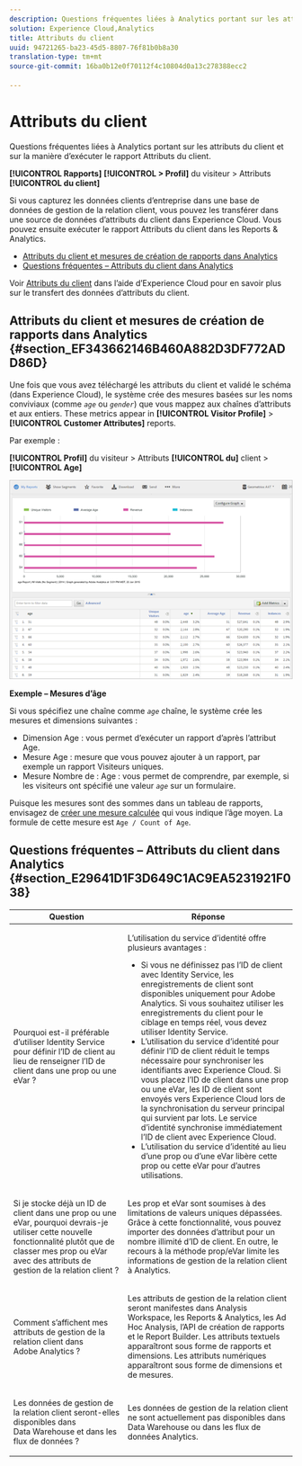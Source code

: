 ```yaml
---
description: Questions fréquentes liées à Analytics portant sur les attributs du client et sur la manière d’exécuter le rapport Attributs du client.
solution: Experience Cloud,Analytics
title: Attributs du client
uuid: 94721265-ba23-45d5-8807-76f81b0b8a30
translation-type: tm+mt
source-git-commit: 16ba0b12e0f70112f4c10804d0a13c278388ecc2

---
```



# Attributs du client

Questions fréquentes liées à Analytics portant sur les attributs du client et sur la manière d’exécuter le rapport Attributs du client.

**[!UICONTROL Rapports]** **[!UICONTROL &gt; Profil]** du visiteur &gt; Attributs **[!UICONTROL du client]**

Si vous capturez les données clients d’entreprise dans une base de données de gestion de la relation client, vous pouvez les transférer dans une source de données d’attributs du client dans Experience Cloud. Vous pouvez ensuite exécuter le rapport Attributs du client dans les Reports &amp; Analytics.

* [Attributs du client et mesures de création de rapports dans Analytics](/help/components/c-variables/dimensionslist/reports-customer-attributes.md#section_EF343662146B460A882D3DF772ADD86D)
* [Questions fréquentes – Attributs du client dans Analytics](/help/components/c-variables/dimensionslist/reports-customer-attributes.md#section_E29641D1F3D649C1AC9EA5231921F038)

Voir [Attributs du client](https://marketing.adobe.com/resources/help/en_US/mcloud/attributes.html) dans l’aide d’Experience Cloud pour en savoir plus sur le transfert des données d’attributs du client.

## Attributs du client et mesures de création de rapports dans Analytics {#section_EF343662146B460A882D3DF772ADD86D}

Une fois que vous avez téléchargé les attributs du client et validé le schéma (dans Experience Cloud), le système crée des mesures basées sur les noms conviviaux (comme *`age`* ou *`gender`*) que vous mappez aux chaînes d’attributs et aux entiers. These metrics appear in **[!UICONTROL Visitor Profile]** &gt; **[!UICONTROL Customer Attributes]** reports.

Par exemple :

**[!UICONTROL Profil]** du visiteur &gt; Attributs **[!UICONTROL du]** client &gt; **[!UICONTROL Age]**

![](assets/report_age.png)

**Exemple – Mesures d’âge**

Si vous spécifiez une chaîne comme *`age`* chaîne, le système crée les mesures et dimensions suivantes :

* Dimension Age : vous permet d’exécuter un rapport d’après l’attribut Age.
* Mesure Age : mesure que vous pouvez ajouter à un rapport, par exemple un rapport Visiteurs uniques.
* Mesure Nombre de : Age : vous permet de comprendre, par exemple, si les visiteurs ont spécifié une valeur *`age`* sur un formulaire.

Puisque les mesures sont des sommes dans un tableau de rapports, envisagez de [créer une mesure calculée](https://marketing.adobe.com/resources/help/en_US/analytics/calcmetrics/) qui vous indique l’âge moyen. La formule de cette mesure est `Age / Count of Age`.

## Questions fréquentes – Attributs du client dans Analytics {#section_E29641D1F3D649C1AC9EA5231921F038}

<table id="table_88631069013B408EBB0A810657662B36"> 
 <thead> 
  <tr> 
   <th colname="col1" class="entry"> Question </th> 
   <th colname="col2" class="entry"> Réponse </th> 
  </tr> 
 </thead>
 <tbody> 
  <tr> 
   <td colname="col1"> <p>Pourquoi est-il préférable d’utiliser Identity Service pour définir l’ID de client au lieu de renseigner l’ID de client dans une prop ou une eVar ? </p> </td> 
   <td colname="col2"> <p>L’utilisation du service d’identité offre plusieurs avantages : </p> 
    <ul id="ul_5D3659604D43419F9CA5920B4F93728E"> 
     <li id="li_BA2EF0715C5A47EFAFA7191CFAD088A4">Si vous ne définissez pas l’ID de client avec Identity Service, les enregistrements de client sont disponibles uniquement pour Adobe Analytics. Si vous souhaitez utiliser les enregistrements du client pour le ciblage en temps réel, vous devez utiliser Identity Service. </li> 
     <li id="li_228358684E474A298E39578D427BF932">L’utilisation du service d’identité pour définir l’ID de client réduit le temps nécessaire pour synchroniser les identifiants avec Experience Cloud. Si vous placez l’ID de client dans une prop ou une eVar, les ID de client sont envoyés vers Experience Cloud lors de la synchronisation du serveur principal qui survient par lots. Le service d’identité synchronise immédiatement l’ID de client avec Experience Cloud. </li> 
     <li id="li_BCF28219E4014FCF9F747C3D8D270526"> L’utilisation du service d’identité au lieu d’une prop ou d’une eVar libère cette prop ou cette eVar pour d’autres utilisations. </li> 
    </ul> </td> 
  </tr> 
  <tr> 
   <td colname="col1"> <p>Si je stocke déjà un ID de client dans une prop ou une eVar, pourquoi devrais-je utiliser cette nouvelle fonctionnalité plutôt que de classer mes prop ou eVar avec des attributs de gestion de la relation client ? </p> </td> 
   <td colname="col2"> <p>Les prop et eVar sont soumises à des limitations de valeurs uniques dépassées. Grâce à cette fonctionnalité, vous pouvez importer des données d’attribut pour un nombre illimité d’ID de client. En outre, le recours à la méthode prop/eVar limite les informations de gestion de la relation client à Analytics. </p> </td> 
  </tr> 
  <tr> 
   <td colname="col1"> <p>Comment s’affichent mes attributs de gestion de la relation client dans Adobe Analytics ? </p> </td> 
   <td colname="col2"> <p>Les attributs de gestion de la relation client seront manifestes dans Analysis Workspace, les Reports &amp; Analytics, les Ad Hoc Analysis, l’API de création de rapports et le Report Builder. Les attributs textuels apparaîtront sous forme de rapports et dimensions. Les attributs numériques apparaîtront sous forme de dimensions et de mesures. </p> </td> 
  </tr> 
  <tr> 
   <td colname="col1"> <p>Les données de gestion de la relation client seront-elles disponibles dans Data Warehouse et dans les flux de données ? </p> </td> 
   <td colname="col2"> <p>Les données de gestion de la relation client ne sont actuellement pas disponibles dans Data Warehouse ou dans les flux de données Analytics. </p> </td> 
  </tr> 
 </tbody> 
</table>

